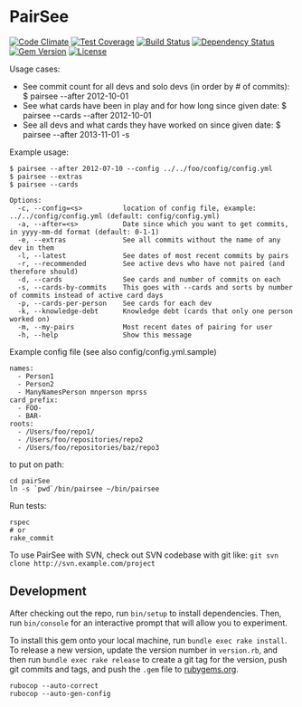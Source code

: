# PairSee

[![Code Climate](https://codeclimate.com/github/compwron/pairSee/badges/gpa.svg)](https://codeclimate.com/github/compwron/pairSee)
[![Test Coverage](https://codeclimate.com/github/compwron/pairSee/badges/coverage.svg)](https://codeclimate.com/github/compwron/pairSee)
[![Build Status](https://travis-ci.org/compwron/pairSee.svg)](https://travis-ci.org/compwron/pairSee)
[![Dependency Status](https://gemnasium.com/badges/github.com/compwron/pairSee.svg)](https://gemnasium.com/github.com/compwron/pairSee)
[![Gem Version](https://img.shields.io/gem/v/pair_see.svg)](https://rubygems.org/gems/pair_see)
[![License](http://img.shields.io/:license-mit-blue.svg)](http://doge.mit-license.org)


Usage cases:
* See commit count for all devs and solo devs (in order by # of commits): $ pairsee --after 2012-10-01
* See what cards have been in play and for how long since given date: $ pairsee --cards --after 2012-10-01
* See all devs and what cards they have worked on since given date: $ pairsee --after 2013-11-01 -s

Example usage:
```
$ pairsee --after 2012-07-10 --config ../../foo/config/config.yml
$ pairsee --extras
$ pairsee --cards
```

```
Options:
  -c, --config=<s>          location of config file, example: ../../config/config.yml (default: config/config.yml)
  -a, --after=<s>           Date since which you want to get commits, in yyyy-mm-dd format (default: 0-1-1)
  -e, --extras              See all commits without the name of any dev in them
  -l, --latest              See dates of most recent commits by pairs
  -r, --recommended         See active devs who have not paired (and therefore should)
  -d, --cards               See cards and number of commits on each
  -s, --cards-by-commits    This goes with --cards and sorts by number of commits instead of active card days
  -p, --cards-per-person    See cards for each dev
  -k, --knowledge-debt      Knowledge debt (cards that only one person worked on)
  -m, --my-pairs            Most recent dates of pairing for user
  -h, --help                Show this message

```

Example config file (see also config/config.yml.sample)
```
names:
  - Person1
  - Person2
  - ManyNamesPerson mnperson mprss
card_prefix:
  - FOO-
  - BAR-
roots:
  - /Users/foo/repo1/
  - /Users/foo/repositories/repo2
  - /Users/foo/repositories/baz/repo3
```

to put on path:
```
cd pairSee
ln -s `pwd`/bin/pairsee ~/bin/pairsee
```

Run tests:
```
rspec
# or
rake_commit
```

To use PairSee with SVN, check out SVN codebase with git like: `git svn clone http://svn.example.com/project`


## Development

After checking out the repo, run `bin/setup` to install dependencies. Then, run `bin/console` for an interactive prompt that will allow you to experiment.

To install this gem onto your local machine, run `bundle exec rake install`. To release a new version, update the version number in `version.rb`, and then run `bundle exec rake release` to create a git tag for the version, push git commits and tags, and push the `.gem` file to [rubygems.org](https://rubygems.org).

```
rubocop --auto-correct
rubocop --auto-gen-config 
```
